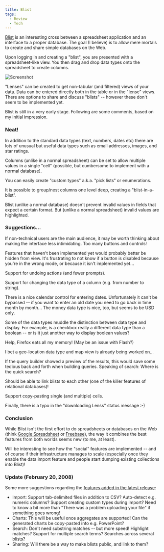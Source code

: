 ```yaml
---
title: Blist
tags:
  - Review
  - Tech
---
```


[Blist](http://www.blist.com/) is an interesting cross between a spreadsheet application and an interface to a proper database. The goal (I believe) is to allow mere mortals to create and share simple databases on the Web.

Upon logging in and creating a "blist", you are presented with a spreadsheet-like view. You then drag and drop data types onto the spreadsheet to create columns.

![Screenshot](screenshot.png)

"Lenses" can be created to get non-tabular (and filtered) views of your data. Data can be entered directly both in the table or in the "lense" views. There are options to share and discuss "blists" -- however these don't seem to be implemented yet.

Blist is still in a very early stage. Following are some comments, based on my initial impression.

### Neat!

In addition to the standard data types (text, numbers, dates etc) there are lots of unusual but useful data types such as email addresses, images, and star ratings.

Columns (unlike in a normal spreadsheet) can be set to allow multiple values in a single "cell" (possible, but cumbersome to implement with a normal database).

You can easily create "custom types" a.k.a. "pick lists" or enumerations.

It is possible to group/nest columns one level deep, creating a "blist-in-a-blist".

Blist (unlike a normal database) doesn't prevent invalid values in fields that expect a certain format. But (unlike a normal spreadsheet) invalid values are highlighted.

### Suggestions...

If non-technical users are the main audience, it may be worth thinking about making the interface less intimidating. Too many buttons and controls!

Features that haven't been implemented yet would probably better be hidden from view. It's frustrating to not know if a button is disabled because you're in the wrong mode, or because it isn't implemented yet...

Support for undoing actions (and fewer prompts).

Support for changing the data type of a column (e.g. from number to string).

There is a nice calendar control for entering dates. Unfortunately it can't be bypassed -- if you want to enter an old date you need to go back in time month by month... The money data type is nice, too, but seems to be USD only.

Some of the data types muddle the distinction between data type and display. For example, is a checkbox really a different data type than a boolean -- or is it just another way to display boolean values?

Help, Firefox eats all my memory! (May be an issue with Flash?)

I bet a geo-location data type and map view is already being worked on...

If the query builder showed a preview of the results, this would save some tedious back and forth when building queries. Speaking of search: Where is the quick search?

Should be able to link blists to each other (one of the killer features of relational databases)!

Support copy-pasting single (and multiple) cells.

Finally, there is a typo in the "downloading Lenss" status message :-)

### Conclusion

While Blist isn't the first effort to do spreadsheets or databases on the Web (think [Google Spreadsheet](http://docs.google.com/) or [Freebase](http://www.freebase.com/)), the way it combines the best features from both worlds seems new (to me, at least).

Will be interesting to see how the "social" features are implemented -- and of course if their infrastructure manages to scale (especially once they enable the data import feature and people start dumping existing collections into Blist)!

### Update (February 20, 2008)

Some more suggestions regarding the <a href="http://blog.blist.com/index.php/2008/02/20/new-features-excel-import-sharing-charts-search/">features added in the latest release</a>:

* Import: Support tab-delimited files in addition to CSV? Auto-detect e.g. numeric columns? Support creating custom types during import? Need to know a bit more than "There was a problem uploading your file" if something goes wrong!
* Charts: This will be useful once aggregates are supported! Can the generated charts be copy-pasted into e.g. PowerPoint?
* Search: Don't need substring matches -- but more speed! Highlight matches? Support for multiple search terms? Searches across several blists?
* Sharing: Will there be a way to make blists public, and link to them?
